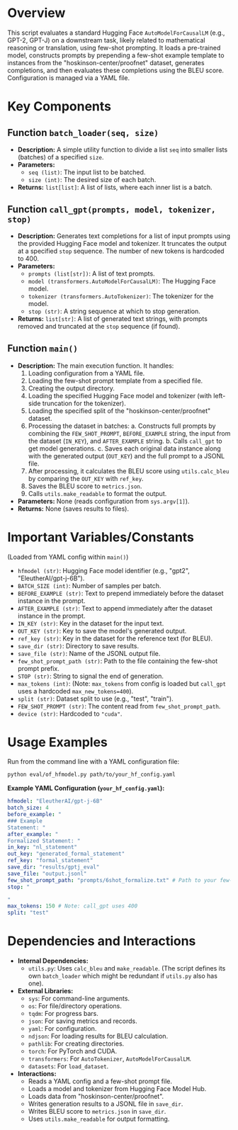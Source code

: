 # Overview

This script evaluates a standard Hugging Face `AutoModelForCausalLM` (e.g., GPT-2, GPT-J) on a downstream task, likely related to mathematical reasoning or translation, using few-shot prompting. It loads a pre-trained model, constructs prompts by prepending a few-shot example template to instances from the "hoskinson-center/proofnet" dataset, generates completions, and then evaluates these completions using the BLEU score. Configuration is managed via a YAML file.

# Key Components

## Function `batch_loader(seq, size)`
- **Description:** A simple utility function to divide a list `seq` into smaller lists (batches) of a specified `size`.
- **Parameters:**
    - `seq (list)`: The input list to be batched.
    - `size (int)`: The desired size of each batch.
- **Returns:** `list[list]`: A list of lists, where each inner list is a batch.

## Function `call_gpt(prompts, model, tokenizer, stop)`
- **Description:** Generates text completions for a list of input prompts using the provided Hugging Face model and tokenizer. It truncates the output at a specified `stop` sequence. The number of new tokens is hardcoded to 400.
- **Parameters:**
    - `prompts (list[str])`: A list of text prompts.
    - `model (transformers.AutoModelForCausalLM)`: The Hugging Face model.
    - `tokenizer (transformers.AutoTokenizer)`: The tokenizer for the model.
    - `stop (str)`: A string sequence at which to stop generation.
- **Returns:** `list[str]`: A list of generated text strings, with prompts removed and truncated at the `stop` sequence (if found).

## Function `main()`
- **Description:** The main execution function. It handles:
    1.  Loading configuration from a YAML file.
    2.  Loading the few-shot prompt template from a specified file.
    3.  Creating the output directory.
    4.  Loading the specified Hugging Face model and tokenizer (with left-side truncation for the tokenizer).
    5.  Loading the specified split of the "hoskinson-center/proofnet" dataset.
    6.  Processing the dataset in batches:
        a.  Constructs full prompts by combining the `FEW_SHOT_PROMPT`, `BEFORE_EXAMPLE` string, the input from the dataset (`IN_KEY`), and `AFTER_EXAMPLE` string.
        b.  Calls `call_gpt` to get model generations.
        c.  Saves each original data instance along with the generated output (`OUT_KEY`) and the full prompt to a JSONL file.
    7.  After processing, it calculates the BLEU score using `utils.calc_bleu` by comparing the `OUT_KEY` with `ref_key`.
    8.  Saves the BLEU score to `metrics.json`.
    9.  Calls `utils.make_readable` to format the output.
- **Parameters:** None (reads configuration from `sys.argv[1]`).
- **Returns:** None (saves results to files).

# Important Variables/Constants

(Loaded from YAML config within `main()`)
- `hfmodel (str)`: Hugging Face model identifier (e.g., "gpt2", "EleutherAI/gpt-j-6B").
- `BATCH_SIZE (int)`: Number of samples per batch.
- `BEFORE_EXAMPLE (str)`: Text to prepend immediately before the dataset instance in the prompt.
- `AFTER_EXAMPLE (str)`: Text to append immediately after the dataset instance in the prompt.
- `IN_KEY (str)`: Key in the dataset for the input text.
- `OUT_KEY (str)`: Key to save the model's generated output.
- `ref_key (str)`: Key in the dataset for the reference text (for BLEU).
- `save_dir (str)`: Directory to save results.
- `save_file (str)`: Name of the JSONL output file.
- `few_shot_prompt_path (str)`: Path to the file containing the few-shot prompt prefix.
- `STOP (str)`: String to signal the end of generation.
- `max_tokens (int)`: (Note: `max_tokens` from config is loaded but `call_gpt` uses a hardcoded `max_new_tokens=400`).
- `split (str)`: Dataset split to use (e.g., "test", "train").
- `FEW_SHOT_PROMPT (str)`: The content read from `few_shot_prompt_path`.
- `device (str)`: Hardcoded to `"cuda"`.

# Usage Examples

Run from the command line with a YAML configuration file:
```bash
python eval/of_hfmodel.py path/to/your_hf_config.yaml
```

**Example YAML Configuration (`your_hf_config.yaml`):**
```yaml
hfmodel: "EleutherAI/gpt-j-6B"
batch_size: 4
before_example: "
### Example
Statement: "
after_example: "
Formalized Statement: "
in_key: "nl_statement"
out_key: "generated_formal_statement"
ref_key: "formal_statement"
save_dir: "results/gptj_eval"
save_file: "output.jsonl"
few_shot_prompt_path: "prompts/6shot_formalize.txt" # Path to your few-shot examples
stop: "

"
max_tokens: 150 # Note: call_gpt uses 400
split: "test"
```

# Dependencies and Interactions

- **Internal Dependencies:**
    - `utils.py`: Uses `calc_bleu` and `make_readable`. (The script defines its own `batch_loader` which might be redundant if `utils.py` also has one).
- **External Libraries:**
    - `sys`: For command-line arguments.
    - `os`: For file/directory operations.
    - `tqdm`: For progress bars.
    - `json`: For saving metrics and records.
    - `yaml`: For configuration.
    - `ndjson`: For loading results for BLEU calculation.
    - `pathlib`: For creating directories.
    - `torch`: For PyTorch and CUDA.
    - `transformers`: For `AutoTokenizer`, `AutoModelForCausalLM`.
    - `datasets`: For `load_dataset`.
- **Interactions:**
    - Reads a YAML config and a few-shot prompt file.
    - Loads a model and tokenizer from Hugging Face Model Hub.
    - Loads data from "hoskinson-center/proofnet".
    - Writes generation results to a JSONL file in `save_dir`.
    - Writes BLEU score to `metrics.json` in `save_dir`.
    - Uses `utils.make_readable` for output formatting.
```
